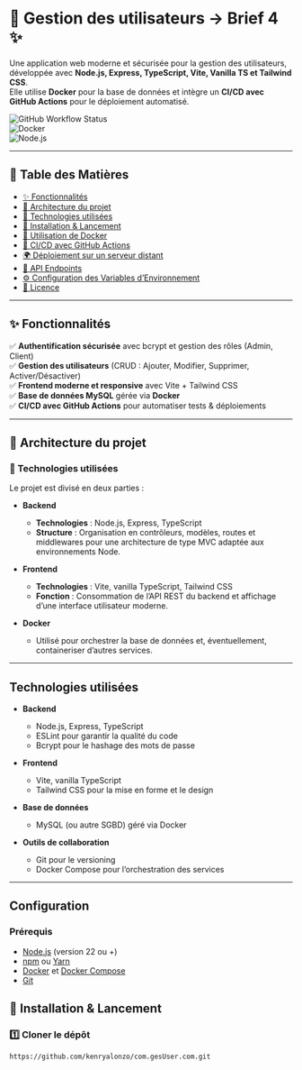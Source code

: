 # 🚀 Gestion des utilisateurs -> Brief 4 ✨ 

Une application web moderne et sécurisée pour la gestion des utilisateurs, développée avec **Node.js, Express, TypeScript, Vite, Vanilla TS et Tailwind CSS**.  
Elle utilise **Docker** pour la base de données et intègre un **CI/CD avec GitHub Actions** pour le déploiement automatisé.

![GitHub Workflow Status](https://github.com/kenryalonzo/com.gesUser.com/actions/runs/14021104029/job/39253230072)  
![Docker](https://img.shields.io/badge/Docker-Compose-blue)  
![Node.js](https://img.shields.io/badge/Node.js-TypeScript-green)  

---

## 📌 Table des Matières  
- [✨ Fonctionnalités](#-fonctionnalités)  
- [📂 Architecture du projet](#-architecture-du-projet)  
- [🔧 Technologies utilisées](#-technologies-utilisées)  
- [🚀 Installation & Lancement](#-installation--lancement)  
- [🐳 Utilisation de Docker](#-utilisation-de-docker)  
- [🔄 CI/CD avec GitHub Actions](#-cicd-avec-github-actions)  
- [🌍 Déploiement sur un serveur distant](#-déploiement-sur-un-serveur-distant)  
- [🔗 API Endpoints](#-api-endpoints)  
- [⚙️ Configuration des Variables d’Environnement](#️-configuration-des-variables-denvironnement)  
- [📜 Licence](#-licence)  

---

## ✨ Fonctionnalités  
✅ **Authentification sécurisée** avec bcrypt et gestion des rôles (Admin, Client)  
✅ **Gestion des utilisateurs** (CRUD : Ajouter, Modifier, Supprimer, Activer/Désactiver)  
✅ **Frontend moderne et responsive** avec Vite + Tailwind CSS  
✅ **Base de données MySQL** gérée via **Docker**  
✅ **CI/CD avec GitHub Actions** pour automatiser tests & déploiements  

---

## 📂 Architecture du projet  

### 🔧 Technologies utilisées  

Le projet est divisé en deux parties :

- **Backend**  
  - **Technologies** : Node.js, Express, TypeScript  
  - **Structure** : Organisation en contrôleurs, modèles, routes et middlewares pour une architecture de type MVC adaptée aux environnements Node.

- **Frontend**  
  - **Technologies** : Vite, vanilla TypeScript, Tailwind CSS  
  - **Fonction** : Consommation de l’API REST du backend et affichage d’une interface utilisateur moderne.

- **Docker**  
  - Utilisé pour orchestrer la base de données et, éventuellement, containeriser d’autres services.

---

## Technologies utilisées

- **Backend**  
  - Node.js, Express, TypeScript  
  - ESLint pour garantir la qualité du code  
  - Bcrypt pour le hashage des mots de passe  

- **Frontend**  
  - Vite, vanilla TypeScript  
  - Tailwind CSS pour la mise en forme et le design

- **Base de données**  
  - MySQL (ou autre SGBD) géré via Docker

- **Outils de collaboration**  
  - Git pour le versioning
  - Docker Compose pour l’orchestration des services

---

## Configuration

### Prérequis

- [Node.js](https://nodejs.org/) (version 22 ou +)
- [npm](https://www.npmjs.com/) ou [Yarn](https://yarnpkg.com/)
- [Docker](https://www.docker.com/) et [Docker Compose](https://docs.docker.com/compose/)
- [Git](https://git-scm.com/)

## 🚀 Installation & Lancement  

### 1️⃣ **Cloner le dépôt**
   ```bash
   https://github.com/kenryalonzo/com.gesUser.com.git
